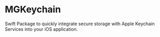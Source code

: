 # MGKeychain

Swift Package to quickly integrate secure storage with Apple Keychain Services into your iOS application.